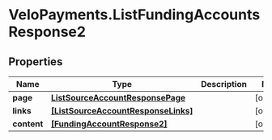 # VeloPayments.ListFundingAccountsResponse2

## Properties

Name | Type | Description | Notes
------------ | ------------- | ------------- | -------------
**page** | [**ListSourceAccountResponsePage**](ListSourceAccountResponsePage.md) |  | [optional] 
**links** | [**[ListSourceAccountResponseLinks]**](ListSourceAccountResponseLinks.md) |  | [optional] 
**content** | [**[FundingAccountResponse2]**](FundingAccountResponse2.md) |  | [optional] 


